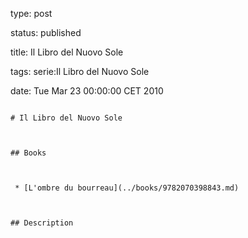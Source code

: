 type: post
status: published
title: Il Libro del Nuovo Sole
tags: serie:Il Libro del Nuovo Sole
date: Tue Mar 23 00:00:00 CET 2010
~~~~~~
# Il Libro del Nuovo Sole

## Books

 * [L'ombre du bourreau](../books/9782070398843.md)

## Description
